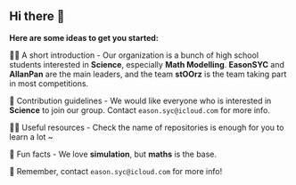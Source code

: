 ## Hi there 👋

**Here are some ideas to get you started:**

🙋‍♀️ A short introduction - Our organization is a bunch of high school students interested in **Science**, especially **Math Modelling**. **EasonSYC** and **AllanPan** are the main leaders, and the team **stOOrz** is the team taking part in most competitions.

🌈 Contribution guidelines - We would like everyone who is interested in **Science** to join our group. Contact  `eason.syc@icloud.com` for more info.

👩‍💻 Useful resources - Check the name of repositories is enough for you to learn a lot ~

🍿 Fun facts - We love **simulation**, but **maths** is the base.

🧙 Remember, contact `eason.syc@icloud.com` for more info!
